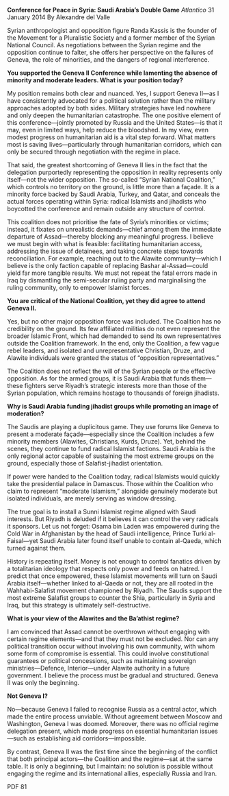 **Conference for Peace in Syria: Saudi Arabia’s Double Game** _Atlantico_ 31 January 2014 By Alexandre del Valle

Syrian anthropologist and opposition figure Randa Kassis is the founder of the Movement for a Pluralistic Society and a former member of the Syrian National Council. As negotiations between the Syrian regime and the opposition continue to falter, she offers her perspective on the failures of Geneva, the role of minorities, and the dangers of regional interference.

**You supported the Geneva II Conference while lamenting the absence of minority and moderate leaders. What is your position today?**

My position remains both clear and nuanced. Yes, I support Geneva II—as I have consistently advocated for a political solution rather than the military approaches adopted by both sides. Military strategies have led nowhere and only deepen the humanitarian catastrophe. The one positive element of this conference—jointly promoted by Russia and the United States—is that it may, even in limited ways, help reduce the bloodshed. In my view, even modest progress on humanitarian aid is a vital step forward. What matters most is saving lives—particularly through humanitarian corridors, which can only be secured through negotiation with the regime in place.

That said, the greatest shortcoming of Geneva II lies in the fact that the delegation purportedly representing the opposition in reality represents only itself—not the wider opposition. The so-called “Syrian National Coalition,” which controls no territory on the ground, is little more than a façade. It is a minority force backed by Saudi Arabia, Turkey, and Qatar, and conceals the actual forces operating within Syria: radical Islamists and jihadists who boycotted the conference and remain outside any structure of control.

This coalition does not prioritise the fate of Syria’s minorities or victims; instead, it fixates on unrealistic demands—chief among them the immediate departure of Assad—thereby blocking any meaningful progress. I believe we must begin with what is feasible: facilitating humanitarian access, addressing the issue of detainees, and taking concrete steps towards reconciliation. For example, reaching out to the Alawite community—which I believe is the only faction capable of replacing Bashar al-Assad—could yield far more tangible results. We must not repeat the fatal errors made in Iraq by dismantling the semi-secular ruling party and marginalising the ruling community, only to empower Islamist forces.

**You are critical of the National Coalition, yet they did agree to attend Geneva II.**

Yes, but no other major opposition force was included. The Coalition has no credibility on the ground. Its few affiliated militias do not even represent the broader Islamic Front, which had demanded to send its own representatives outside the Coalition framework. In the end, only the Coalition, a few vague rebel leaders, and isolated and unrepresentative Christian, Druze, and Alawite individuals were granted the status of “opposition representatives.”

The Coalition does not reflect the will of the Syrian people or the effective opposition. As for the armed groups, it is Saudi Arabia that funds them—these fighters serve Riyadh’s strategic interests more than those of the Syrian population, which remains hostage to thousands of foreign jihadists.

**Why is Saudi Arabia funding jihadist groups while promoting an image of moderation?**

The Saudis are playing a duplicitous game. They use forums like Geneva to present a moderate façade—especially since the Coalition includes a few minority members (Alawites, Christians, Kurds, Druze). Yet, behind the scenes, they continue to fund radical Islamist factions. Saudi Arabia is the only regional actor capable of sustaining the most extreme groups on the ground, especially those of Salafist-jihadist orientation.

If power were handed to the Coalition today, radical Islamists would quickly take the presidential palace in Damascus. Those within the Coalition who claim to represent “moderate Islamism,” alongside genuinely moderate but isolated individuals, are merely serving as window dressing.

The true goal is to install a Sunni Islamist regime aligned with Saudi interests. But Riyadh is deluded if it believes it can control the very radicals it sponsors. Let us not forget: Osama bin Laden was empowered during the Cold War in Afghanistan by the head of Saudi intelligence, Prince Turki al-Faisal—yet Saudi Arabia later found itself unable to contain al-Qaeda, which turned against them.

History is repeating itself. Money is not enough to control fanatics driven by a totalitarian ideology that respects only power and feeds on hatred. I predict that once empowered, these Islamist movements will turn on Saudi Arabia itself—whether linked to al-Qaeda or not, they are all rooted in the Wahhabi-Salafist movement championed by Riyadh. The Saudis support the most extreme Salafist groups to counter the Shia, particularly in Syria and Iraq, but this strategy is ultimately self-destructive.

**What is your view of the Alawites and the Ba’athist regime?**

I am convinced that Assad cannot be overthrown without engaging with certain regime elements—and that they must not be excluded. Nor can any political transition occur without involving his own community, with whom some form of compromise is essential. This could involve constitutional guarantees or political concessions, such as maintaining sovereign ministries—Defence, Interior—under Alawite authority in a future government. I believe the process must be gradual and structured. Geneva II was only the beginning.

**Not Geneva I?**

No—because Geneva I failed to recognise Russia as a central actor, which made the entire process unviable. Without agreement between Moscow and Washington, Geneva I was doomed. Moreover, there was no official regime delegation present, which made progress on essential humanitarian issues—such as establishing aid corridors—impossible.

By contrast, Geneva II was the first time since the beginning of the conflict that both principal actors—the Coalition and the regime—sat at the same table. It is only a beginning, but I maintain: no solution is possible without engaging the regime and its international allies, especially Russia and Iran.

PDF 81